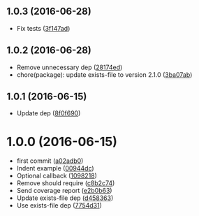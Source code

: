<a name="1.0.3"></a>
## 1.0.3 (2016-06-28)

* Fix tests ([3f147ad](https://github.com/kikobeats/ensure-file/commit/3f147ad))



<a name="1.0.2"></a>
## 1.0.2 (2016-06-28)

* Remove unnecessary dep ([28174ed](https://github.com/kikobeats/ensure-file/commit/28174ed))
* chore(package): update exists-file to version 2.1.0 ([3ba07ab](https://github.com/kikobeats/ensure-file/commit/3ba07ab))



<a name="1.0.1"></a>
## 1.0.1 (2016-06-15)

* Update dep ([8f0f690](https://github.com/kikobeats/ensure-file/commit/8f0f690))



<a name="1.0.0"></a>
# 1.0.0 (2016-06-15)

* first commit ([a02adb0](https://github.com/kikobeats/ensure-file/commit/a02adb0))
* Indent example ([00944dc](https://github.com/kikobeats/ensure-file/commit/00944dc))
* Optional callback ([1098218](https://github.com/kikobeats/ensure-file/commit/1098218))
* Remove should require ([c8b2c74](https://github.com/kikobeats/ensure-file/commit/c8b2c74))
* Send coverage report ([e2b0b63](https://github.com/kikobeats/ensure-file/commit/e2b0b63))
* Update exists-file dep ([d458363](https://github.com/kikobeats/ensure-file/commit/d458363))
* Use exists-file dep ([7754d31](https://github.com/kikobeats/ensure-file/commit/7754d31))



